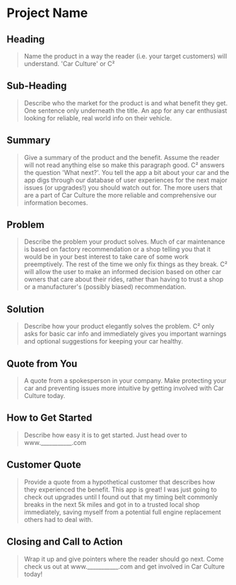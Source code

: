 # Project Name #

<!-- 
> This material was originally posted [here](http://www.quora.com/What-is-Amazons-approach-to-product-development-and-product-management). It is reproduced here for posterities sake.

There is an approach called "working backwards" that is widely used at Amazon. They work backwards from the customer, rather than starting with an idea for a product and trying to bolt customers onto it. While working backwards can be applied to any specific product decision, using this approach is especially important when developing new products or features.

For new initiatives a product manager typically starts by writing an internal press release announcing the finished product. The target audience for the press release is the new/updated product's customers, which can be retail customers or internal users of a tool or technology. Internal press releases are centered around the customer problem, how current solutions (internal or external) fail, and how the new product will blow away existing solutions.

If the benefits listed don't sound very interesting or exciting to customers, then perhaps they're not (and shouldn't be built). Instead, the product manager should keep iterating on the press release until they've come up with benefits that actually sound like benefits. Iterating on a press release is a lot less expensive than iterating on the product itself (and quicker!).

If the press release is more than a page and a half, it is probably too long. Keep it simple. 3-4 sentences for most paragraphs. Cut out the fat. Don't make it into a spec. You can accompany the press release with a FAQ that answers all of the other business or execution questions so the press release can stay focused on what the customer gets. My rule of thumb is that if the press release is hard to write, then the product is probably going to suck. Keep working at it until the outline for each paragraph flows. 

Oh, and I also like to write press-releases in what I call "Oprah-speak" for mainstream consumer products. Imagine you're sitting on Oprah's couch and have just explained the product to her, and then you listen as she explains it to her audience. That's "Oprah-speak", not "Geek-speak".

Once the project moves into development, the press release can be used as a touchstone; a guiding light. The product team can ask themselves, "Are we building what is in the press release?" If they find they're spending time building things that aren't in the press release (overbuilding), they need to ask themselves why. This keeps product development focused on achieving the customer benefits and not building extraneous stuff that takes longer to build, takes resources to maintain, and doesn't provide real customer benefit (at least not enough to warrant inclusion in the press release).
 -->
 
## Heading ##
  > Name the product in a way the reader (i.e. your target customers) will understand.
'Car Culture' or C²

## Sub-Heading ##
  > Describe who the market for the product is and what benefit they get. One sentence only underneath the title.
An app for any car enthusiast looking for reliable, real world info on their vehicle.

## Summary ##
  > Give a summary of the product and the benefit. Assume the reader will not read anything else so make this paragraph good.
C² answers the question 'What next?'.  You tell the app a bit about your car and the app digs through
our database of user experiences for the next major issues (or upgrades!) you should watch out for.  The more users
that are a part of Car Culture the more reliable and comprehensive our information becomes.

## Problem ##
  > Describe the problem your product solves.
Much of car maintenance is based on factory recommendation or a shop telling you that it would be in
your best interest to take care of some work preemptively.  The rest of the time we only fix things
as they break.  C² will allow the user to make an informed decision based on other car owners that
care about their rides, rather than having to trust a shop or a manufacturer's (possibly biased)
recommendation.

## Solution ##
  > Describe how your product elegantly solves the problem.
C² only asks for basic car info and immediately gives you important warnings and optional
suggestions for keeping your car healthy.

## Quote from You ##
  > A quote from a spokesperson in your company.
Make protecting your car and preventing issues more intuitive by getting involved with Car Culture today.

## How to Get Started ##
  > Describe how easy it is to get started.
Just head over to www.___________.com

## Customer Quote ##
  > Provide a quote from a hypothetical customer that describes how they experienced the benefit.
This app is great!  I was just going to check out upgrades until I found out that my timing belt commonly breaks in the next 5k
miles and got in to a trusted local shop immediately, saving myself from a potential full engine replacement others had to deal with.

## Closing and Call to Action ##
  > Wrap it up and give pointers where the reader should go next.
Come check us out at www.___________.com and get involved in Car Culture today!